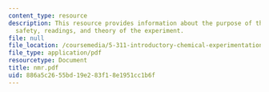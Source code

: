 ```yaml
---
content_type: resource
description: This resource provides information about the purpose of the experiment,
  safety, readings, and theory of the experiment.
file: null
file_location: /coursemedia/5-311-introductory-chemical-experimentation-fall-2005/886a5c2655bd19e283f18e1951cc1b6f_nmr.pdf
file_type: application/pdf
resourcetype: Document
title: nmr.pdf
uid: 886a5c26-55bd-19e2-83f1-8e1951cc1b6f
---
```

